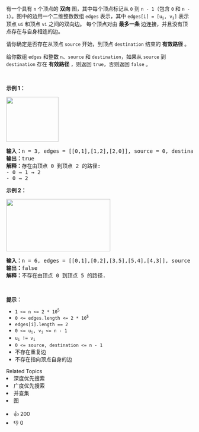 <p>有一个具有 <code>n</code> 个顶点的 <strong>双向</strong> 图，其中每个顶点标记从 <code>0</code> 到 <code>n - 1</code>（包含 <code>0</code> 和 <code>n - 1</code>）。图中的边用一个二维整数数组 <code>edges</code> 表示，其中 <code>edges[i] = [u<sub>i</sub>, v<sub>i</sub>]</code> 表示顶点 <code>ui</code> 和顶点 <code>vi</code> 之间的双向边。 每个顶点对由 <strong>最多一条</strong> 边连接，并且没有顶点存在与自身相连的边。</p>

<p>请你确定是否存在从顶点 <code>source</code> 开始，到顶点 <code>destination</code> 结束的 <strong>有效路径</strong> 。</p>

<p>给你数组 <code>edges</code> 和整数 <code>n</code>、<code>source</code> 和 <code>destination</code>，如果从 <code>source</code> 到 <code>destination</code> 存在 <strong>有效路径</strong> ，则返回 <code>true</code>，否则返回 <code>false</code> 。</p>

<p>&nbsp;</p>

<p><strong>示例 1：</strong></p> 
<img alt="" src="https://assets.leetcode.com/uploads/2021/08/14/validpath-ex1.png" style="width: 141px; height: 121px;" /> 
<pre>
<strong>输入：</strong>n = 3, edges = [[0,1],[1,2],[2,0]], source = 0, destination = 2
<strong>输出：</strong>true
<strong>解释：</strong>存在由顶点 0 到顶点 2 的路径:
- 0 → 1 → 2 
- 0 → 2
</pre>

<p><strong>示例 2：</strong></p> 
<img alt="" src="https://assets.leetcode.com/uploads/2021/08/14/validpath-ex2.png" style="width: 281px; height: 141px;" /> 
<pre>
<strong>输入：</strong>n = 6, edges = [[0,1],[0,2],[3,5],[5,4],[4,3]], source = 0, destination = 5
<strong>输出：</strong>false
<strong>解释：</strong>不存在由顶点 0 到顶点 5 的路径.
</pre>

<p>&nbsp;</p>

<p><strong>提示：</strong></p>

<ul> 
 <li><code>1 &lt;= n &lt;= 2 * 10<sup>5</sup></code></li> 
 <li><code>0 &lt;= edges.length &lt;= 2 * 10<sup>5</sup></code></li> 
 <li><code>edges[i].length == 2</code></li> 
 <li><code>0 &lt;= u<sub>i</sub>, v<sub>i</sub> &lt;= n - 1</code></li> 
 <li><code>u<sub>i</sub> != v<sub>i</sub></code></li> 
 <li><code>0 &lt;= source, destination &lt;= n - 1</code></li> 
 <li>不存在重复边</li> 
 <li>不存在指向顶点自身的边</li> 
</ul>

<div><div>Related Topics</div><div><li>深度优先搜索</li><li>广度优先搜索</li><li>并查集</li><li>图</li></div></div><br><div><li>👍 200</li><li>👎 0</li></div>
